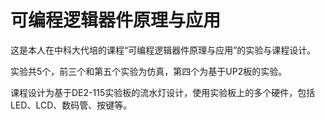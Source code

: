 # 可编程逻辑器件原理与应用

这是本人在中科大代培的课程“可编程逻辑器件原理与应用”的实验与课程设计。

实验共5个，前三个和第五个实验为仿真，第四个为基于UP2板的实验。

课程设计为基于DE2-115实验板的流水灯设计，使用实验板上的多个硬件，包括LED、LCD、数码管、按键等。


